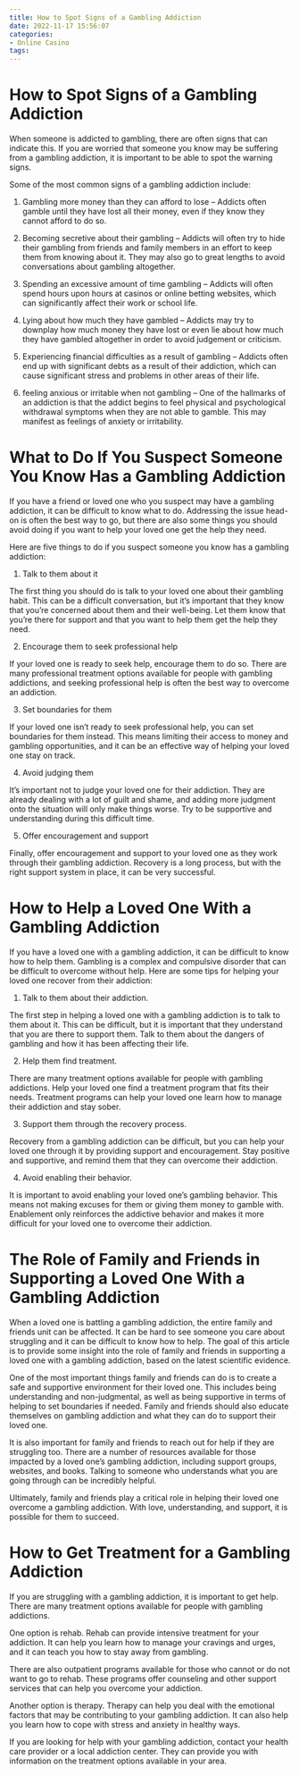 ```yaml
---
title: How to Spot Signs of a Gambling Addiction 
date: 2022-11-17 15:56:07
categories:
- Online Casino
tags:
---
```



#  How to Spot Signs of a Gambling Addiction 

When someone is addicted to gambling, there are often signs that can indicate this. If you are worried that someone you know may be suffering from a gambling addiction, it is important to be able to spot the warning signs.

Some of the most common signs of a gambling addiction include:

1) Gambling more money than they can afford to lose – Addicts often gamble until they have lost all their money, even if they know they cannot afford to do so.

2) Becoming secretive about their gambling – Addicts will often try to hide their gambling from friends and family members in an effort to keep them from knowing about it. They may also go to great lengths to avoid conversations about gambling altogether.

3) Spending an excessive amount of time gambling – Addicts will often spend hours upon hours at casinos or online betting websites, which can significantly affect their work or school life.

4) Lying about how much they have gambled – Addicts may try to downplay how much money they have lost or even lie about how much they have gambled altogether in order to avoid judgement or criticism.

5) Experiencing financial difficulties as a result of gambling – Addicts often end up with significant debts as a result of their addiction, which can cause significant stress and problems in other areas of their life.

6) feeling anxious or irritable when not gambling – One of the hallmarks of an addiction is that the addict begins to feel physical and psychological withdrawal symptoms when they are not able to gamble. This may manifest as feelings of anxiety or irritability.

#  What to Do If You Suspect Someone You Know Has a Gambling Addiction 

If you have a friend or loved one who you suspect may have a gambling addiction, it can be difficult to know what to do. Addressing the issue head-on is often the best way to go, but there are also some things you should avoid doing if you want to help your loved one get the help they need.

Here are five things to do if you suspect someone you know has a gambling addiction:

1. Talk to them about it

The first thing you should do is talk to your loved one about their gambling habit. This can be a difficult conversation, but it’s important that they know that you’re concerned about them and their well-being. Let them know that you’re there for support and that you want to help them get the help they need.

2. Encourage them to seek professional help

If your loved one is ready to seek help, encourage them to do so. There are many professional treatment options available for people with gambling addictions, and seeking professional help is often the best way to overcome an addiction.

3. Set boundaries for them

If your loved one isn’t ready to seek professional help, you can set boundaries for them instead. This means limiting their access to money and gambling opportunities, and it can be an effective way of helping your loved one stay on track.

4. Avoid judging them

It’s important not to judge your loved one for their addiction. They are already dealing with a lot of guilt and shame, and adding more judgment onto the situation will only make things worse. Try to be supportive and understanding during this difficult time.

5. Offer encouragement and support

Finally, offer encouragement and support to your loved one as they work through their gambling addiction. Recovery is a long process, but with the right support system in place, it can be very successful.

#  How to Help a Loved One With a Gambling Addiction 

If you have a loved one with a gambling addiction, it can be difficult to know how to help them. Gambling is a complex and compulsive disorder that can be difficult to overcome without help. Here are some tips for helping your loved one recover from their addiction:

1. Talk to them about their addiction.

The first step in helping a loved one with a gambling addiction is to talk to them about it. This can be difficult, but it is important that they understand that you are there to support them. Talk to them about the dangers of gambling and how it has been affecting their life.

2. Help them find treatment.

There are many treatment options available for people with gambling addictions. Help your loved one find a treatment program that fits their needs. Treatment programs can help your loved one learn how to manage their addiction and stay sober.

3. Support them through the recovery process.

Recovery from a gambling addiction can be difficult, but you can help your loved one through it by providing support and encouragement. Stay positive and supportive, and remind them that they can overcome their addiction.

4. Avoid enabling their behavior.

It is important to avoid enabling your loved one’s gambling behavior. This means not making excuses for them or giving them money to gamble with. Enablement only reinforces the addictive behavior and makes it more difficult for your loved one to overcome their addiction.

#  The Role of Family and Friends in Supporting a Loved One With a Gambling Addiction 

When a loved one is battling a gambling addiction, the entire family and friends unit can be affected. It can be hard to see someone you care about struggling and it can be difficult to know how to help. The goal of this article is to provide some insight into the role of family and friends in supporting a loved one with a gambling addiction, based on the latest scientific evidence.

One of the most important things family and friends can do is to create a safe and supportive environment for their loved one. This includes being understanding and non-judgmental, as well as being supportive in terms of helping to set boundaries if needed. Family and friends should also educate themselves on gambling addiction and what they can do to support their loved one.

It is also important for family and friends to reach out for help if they are struggling too. There are a number of resources available for those impacted by a loved one’s gambling addiction, including support groups, websites, and books. Talking to someone who understands what you are going through can be incredibly helpful.

Ultimately, family and friends play a critical role in helping their loved one overcome a gambling addiction. With love, understanding, and support, it is possible for them to succeed.

#  How to Get Treatment for a Gambling Addiction

If you are struggling with a gambling addiction, it is important to get help. There are many treatment options available for people with gambling addictions.

One option is rehab. Rehab can provide intensive treatment for your addiction. It can help you learn how to manage your cravings and urges, and it can teach you how to stay away from gambling.

There are also outpatient programs available for those who cannot or do not want to go to rehab. These programs offer counseling and other support services that can help you overcome your addiction.

Another option is therapy. Therapy can help you deal with the emotional factors that may be contributing to your gambling addiction. It can also help you learn how to cope with stress and anxiety in healthy ways.

If you are looking for help with your gambling addiction, contact your health care provider or a local addiction center. They can provide you with information on the treatment options available in your area.